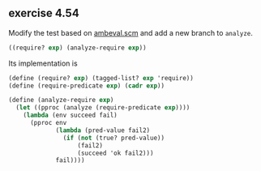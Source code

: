 ## exercise 4.54

Modify the test based on [ambeval.scm](./ambeval.scm) and add a new branch to `analyze`.

``` Scheme
((require? exp) (analyze-require exp))
```

Its implementation is

``` Scheme
(define (require? exp) (tagged-list? exp 'require))
(define (require-predicate exp) (cadr exp))

(define (analyze-require exp)
  (let ((pproc (analyze (require-predicate exp))))
    (lambda (env succeed fail)
      (pproc env
             (lambda (pred-value fail2)
               (if (not (true? pred-value))
                   (fail2)
                   (succeed 'ok fail2)))
             fail))))
```
